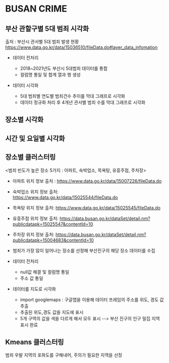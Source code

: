 # BUSAN CRIME

## 부산 관할구별 5대 범죄 시각화

출처 : 부산시 관서별 5대 범죄 발생 현황 https://www.data.go.kr/data/15036510/fileData.do#layer_data_infomation

- 데이터 전처리
  - 2018~2021년도 부산시 5대범죄 데이터를 통합
  - 컬럼명 통일 및 합계 열과 행 생성
  
- 데이터 시각화
  - 5대 범죄별 연도별 범죄건수 추이를 막대 그래프로 시각화
  - 데이터 정규화 처리 후 4개년 관서별 범죄 수를 막대 그래프로 시각화

## 장소별 시각화

## 시간 및 요일별 시각화

## 장소별 클러스터링

<범죄 빈도가 높은 장소 5가지 : 아파트, 숙박업소, 목욕탕, 유흥주점, 주차장>

  - 아파트 위치 정보 출처 : https://www.data.go.kr/data/15007226/fileData.do
  - 숙박업소 위치 정보 출처: https://www.data.go.kr/data/15025544/fileData.do
  - 목욕탕 위치 정보 출처: https://www.data.go.kr/data/15025545/fileData.do 
  - 유흥주점 위치 정보 출처: https://data.busan.go.kr/dataSet/detail.nm?publicdatapk=15025547&contentId=10
  - 주차장 위치 정보 출처: https://data.busan.go.kr/dataSet/detail.nm?publicdatapk=15004683&contentId=10

- 범죄가 가장 많이 일어나는 장소를 선정해 부산진구의 해당 장소 데이터를 수집

- 데이터 전처리
  - null값 해결 및 컬럼명 통일
  - 주소 값 통일

- 데이터를 지도로 시각화
  - import googlemaps : 구글맵을 이용해 데이터 프레임의 주소를 위도, 경도 값 추출
  - 추출된 위도,경도 값을 지도에 표시
  - 5개 구역의 값을 색을 다르게 해서 모두 표시
  --> 부산 진구의 인구 밀집 지역 표시 완료 

## Kmeans 클러스터링

범죄 우발 지역의 포화도를 구해내어, 주의가 필요한 지역을 선정
